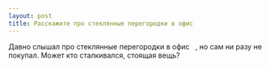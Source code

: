 ```yaml
---
layout: post 
title: Расскажите про стеклянные перегородки в офис ‌ ‌ 
--- 
```

Давно слышал про стеклянные перегородки в офис ‌ ‌ , но сам ни разу не покупал. Может кто сталкивался, стоящая вещь?